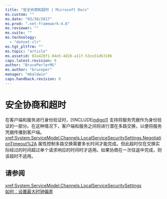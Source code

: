 ```yaml
---
title: "安全协商和超时 | Microsoft Docs"
ms.custom: ""
ms.date: "03/30/2017"
ms.prod: ".net-framework-4.6"
ms.reviewer: ""
ms.suite: ""
ms.technology: 
  - "dotnet-clr"
ms.tgt_pltfrm: ""
ms.topic: "article"
ms.assetid: 02a428f1-84e5-4d28-a11f-53ce31d63196
caps.latest.revision: 8
author: "BrucePerlerMS"
ms.author: "bruceper"
manager: "mbaldwin"
caps.handback.revision: 8
---
```

# 安全协商和超时
在客户端和服务进行身份验证时，[!INCLUDE[indigo1](../../../../includes/indigo1-md.md)] 支持将服务凭据作为身份验证的一部分。在这种情况下，客户端和服务之间将进行潜在多路交换，以便将服务凭据传播到客户端。<xref:System.ServiceModel.Channels.LocalServiceSecuritySettings.NegotiationTimeout%2A> 属性控制多路交换需要多长时间才能完成。但此超时仅在交换实际经过的时间超过单个请求响应的时间时才适用。如果协商在一次往返中完成，则该超时不适用。  
  
## 请参阅  
 <xref:System.ServiceModel.Channels.LocalServiceSecuritySettings>   
 [如何：设置最大时钟偏差](../../../../docs/framework/wcf/feature-details/how-to-set-a-max-clock-skew.md)